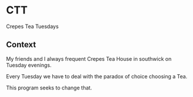 # CTT
Crepes Tea Tuesdays


## Context
My friends and I always frequent Crepes Tea House in southwick on Tuesday evenings.

Every Tuesday we have to deal with the paradox of choice choosing a Tea.

This program seeks to change that.